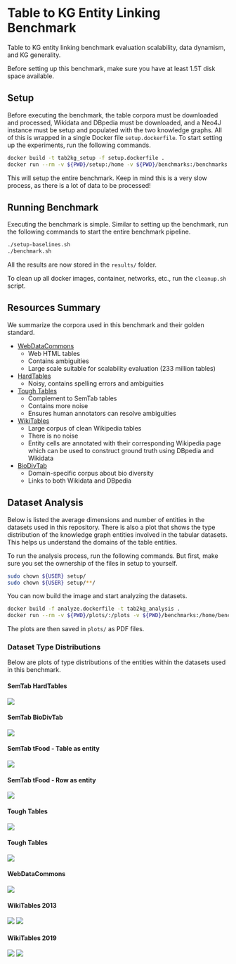 # Table to KG Entity Linking Benchmark
Table to KG entity linking benchmark evaluation scalability, data dynamism, and KG generality.

Before setting up this benchmark, make sure you have at least 1.5T disk space available.

## Setup
Before executing the benchmark, the table corpora must be downloaded and processed, Wikidata and DBpedia must be downloaded, and a Neo4J instance must be setup and populated with the two knowledge graphs.
All of this is wrapped in a single Docker file `setup.dockerfile`.
To start setting up the experiments, run the following commands.

```bash
docker build -t tab2kg_setup -f setup.dockerfile .
docker run --rm -v ${PWD}/setup:/home -v ${PWD}/benchmarks:/benchmarks -v ${PWD}/baselines:/baselines tab2kg_setup
```

This will setup the entire benchmark.
Keep in mind this is a very slow process, as there is a lot of data to be processed!

## Running Benchmark
Executing the benchmark is simple.
Similar to setting up the benchmark, run the following commands to start the entire benchmark pipeline.

```bash
./setup-baselines.sh
./benchmark.sh
```

All the results are now stored in the `results/` folder.

To clean up all docker images, container, networks, etc., run the `cleanup.sh` script.

## Resources Summary
We summarize the corpora used in this benchmark and their golden standard.

- <a href="http://webdatacommons.org/webtables/goldstandardV2.html">WebDataCommons</a>
  - Web HTML tables
  - Contains ambiguities
  - Large scale suitable for scalability evaluation (233 million tables)
- <a href="https://zenodo.org/record/7416036">HardTables</a>
  - Noisy, contains spelling errors and ambiguities
- <a href="https://zenodo.org/record/7419275">Tough Tables</a>
  - Complement to SemTab tables
  - Contains more noise
  - Ensures human annotators can resolve ambiguities
- <a href="https://zenodo.org/record/8082116">WikiTables</a>
  - Large corpus of clean Wikipedia tables
  - There is no noise
  - Entity cells are annotated with their corresponding Wikipedia page which can be used to construct ground truth using DBpedia and Wikidata
- <a href="https://zenodo.org/record/7319654">BioDivTab</a>
  - Domain-specific corpus about bio diversity
  - Links to both Wikidata and DBpedia

## Dataset Analysis
Below is listed the average dimensions and number of entities in the datasets used in this repository.
There is also a plot that shows the type distribution of the knowledge graph entities involved in the tabular datasets.
This helps us understand the domains of the table entities.

To run the analysis process, run the following commands.
But first, make sure you set the ownership of the files in setup to yourself.

```bash
sudo chown ${USER} setup/
sudo chown ${USER} setup/**/
```

You can now build the image and start analyzing the datasets.

```bash
docker build -f analyze.dockerfile -t tab2kg_analysis .
docker run --rm -v ${PWD}/plots/:/plots -v ${PWD}/benchmarks:/home/benchmarks -v ${PWD}/setup:/home/setup tab2kg_analysis
```

The plots are then saved in `plots/` as PDF files.

### Dataset Type Distributions
Below are plots of type distributions of the entities within the datasets used in this benchmark.

#### SemTab HardTables
<img src="https://github.com/MrPekar98/Tab2KG-benchmark/blob/main/plots/SemTab.pdf">

#### SemTab BioDivTab
<img src="https://github.com/MrPekar98/Tab2KG-benchmark/blob/main/plots/SemTab_BioDivTab_DBpedia.pdf">

#### SemTab tFood - Table as entity
<img src="https://github.com/MrPekar98/Tab2KG-benchmark/blob/main/plots/SemTab_tFood_entity_Wikidata.pdf">

#### SemTab tFood - Row as entity
<img src="https://github.com/MrPekar98/Tab2KG-benchmark/blob/main/plots/SemTab_tFood_horizontal_Wikidata.pdf">

#### Tough Tables
<img src="https://github.com/MrPekar98/Tab2KG-benchmark/blob/main/plots/ToughTables-DBpedia.pdf">

#### Tough Tables
<img src="https://github.com/MrPekar98/Tab2KG-benchmark/blob/main/plots/ToughTables-Wikidata.pdf">

#### WebDataCommons
<img src="https://github.com/MrPekar98/Tab2KG-benchmark/blob/main/plots/WebDataCommons.pdf">

#### WikiTables 2013
<img src="https://github.com/MrPekar98/Tab2KG-benchmark/blob/main/plots/Wikitables-DBpedia_2013.pdf">
<img src="https://github.com/MrPekar98/Tab2KG-benchmark/blob/main/plots/Wikitables-Wikidata_2013.pdf">

#### WikiTables 2019
<img src="https://github.com/MrPekar98/Tab2KG-benchmark/blob/main/plots/Wikitables-DBpedia_2019.pdf">
<img src="https://github.com/MrPekar98/Tab2KG-benchmark/blob/main/plots/Wikitables-Wikidata_2019.pdf">

